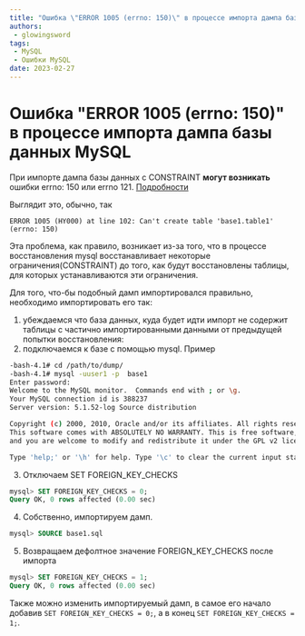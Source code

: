 ```yaml
---
title: "Ошибка \"ERROR 1005 (errno: 150)\" в процессе импорта дампа базы данных MySQ"
authors: 
 - glowingsword
tags:
 - MySQL
 - Ошибки MySQL
date: 2023-02-27
---
```

# Ошибка "ERROR 1005 (errno: 150)" в процессе импорта дампа базы данных MySQL

При импорте дампа базы данных с CONSTRAINT **могут возникать** ошибки errno: 150 или errno 121.
[Подробности](https://stackoverflow.com/questions/4061293/mysql-cant-create-table-errno-150)

Выглядит это, обычно, так

```
ERROR 1005 (HY000) at line 102: Can't create table 'base1.table1' (errno: 150)
```

Эта проблема, как правило, возникает из-за того, что в процессе восстановления mysql восстанавливает некоторые ограничения(CONSTRAINT) до того, как будут восстановлены таблицы, для которых устанавливаются эти ограничения.

Для того, что-бы подобный дамп импортировался правильно, необходимо импортировать его так:
1. убеждаемся что база данных, куда будет идти импорт не содержит таблицы с частично импортированными данными от предыдущей попытки восстановления:
2. подключаемся к базе с помощью mysql.
Пример
```bash
-bash-4.1# cd /path/to/dump/
-bash-4.1# mysql -uuser1 -p  base1
Enter password: 
Welcome to the MySQL monitor.  Commands end with ; or \g.
Your MySQL connection id is 388237
Server version: 5.1.52-log Source distribution

Copyright (c) 2000, 2010, Oracle and/or its affiliates. All rights reserved.
This software comes with ABSOLUTELY NO WARRANTY. This is free software,
and you are welcome to modify and redistribute it under the GPL v2 license

Type 'help;' or '\h' for help. Type '\c' to clear the current input statement.
```
3. Отключаем SET FOREIGN_KEY_CHECKS
```sql
mysql> SET FOREIGN_KEY_CHECKS = 0;
Query OK, 0 rows affected (0.00 sec)
```
4. Собственно, импортируем дамп. 
```sql
mysql> SOURCE base1.sql
```
5. Возвращаем дефолтное значение FOREIGN_KEY_CHECKS после импорта
```sql
mysql> SET FOREIGN_KEY_CHECKS = 1;
Query OK, 0 rows affected (0.00 sec)
```

Также можно изменить импортируемый дамп, в самое его начало добавив ```SET FOREIGN_KEY_CHECKS = 0;```, а в конец ```SET FOREIGN_KEY_CHECKS = 1;```.